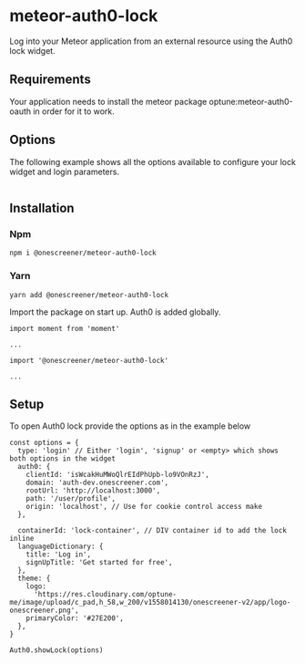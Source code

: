 # meteor-auth0-lock
Log into your Meteor application from an external resource using the Auth0 lock widget.


## Requirements
Your application needs to install the meteor package optune:meteor-auth0-oauth in order for it to work.

## Options
The following example shows all the options available to configure your lock widget and login parameters.

```

```
## Installation

### Npm
```npm i @onescreener/meteor-auth0-lock```

### Yarn
```yarn add @onescreener/meteor-auth0-lock```

Import the package on start up. Auth0 is added globally.

```
import moment from 'moment'

...

import '@onescreener/meteor-auth0-lock'

...
```

## Setup
To open Auth0 lock provide the options as in the example below

```
const options = {
  type: 'login' // Either 'login', 'signup' or <empty> which shows both options in the widget
  auth0: {
    clientId: 'isWcakHuMWoQlrEIdPhUpb-lo9VOnRzJ',
    domain: 'auth-dev.onescreener.com',
    rootUrl: 'http://localhost:3000',
    path: '/user/profile',
    origin: 'localhost', // Use for cookie control access make
  },

  containerId: 'lock-container', // DIV container id to add the lock inline
  languageDictionary: {
    title: 'Log in',
    signUpTitle: 'Get started for free',
  },
  theme: {
    logo:
      'https://res.cloudinary.com/optune-me/image/upload/c_pad,h_58,w_200/v1558014130/onescreener-v2/app/logo-onescreener.png',
    primaryColor: '#27E200',
  },
}

Auth0.showLock(options)

```


